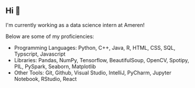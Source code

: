## Hi 👋

I'm currently working as a data science intern at Ameren!

Below are some of my proficiencies:
- Programming Languages: Python, C++, Java, R, HTML, CSS, SQL, Typscript, Javascript
- Libraries: Pandas, NumPy, Tensorflow, BeautifulSoup, OpenCV, Spotipy, PIL, PySpark, Seaborn, Matplotlib
- Other Tools: Git, Github, Visual Studio, IntelliJ, PyCharm, Jupyter Notebook, RStudio, React

<!--
**manntalati/manntalati** is a ✨ _special_ ✨ repository because its `README.md` (this file) appears on your GitHub profile.

Here are some ideas to get you started:

- 🔭 I’m currently working on ...
- 🌱 I’m currently learning ...
- 👯 I’m looking to collaborate on ...
- 🤔 I’m looking for help with ...
- 💬 Ask me about ...
- 📫 How to reach me: ...
- 😄 Pronouns: ...
- ⚡ Fun fact: ...
-->
